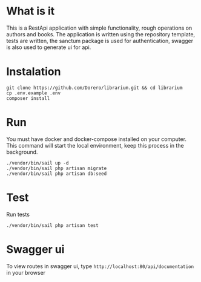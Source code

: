 # What is it

This is a RestApi application with simple functionality, rough operations on
authors and books. The application is written using the repository template,
tests are written, the sanctum package is used for authentication, swagger is
also used to generate ui for api.

# Instalation

```
git clone https://github.com/Dorero/librarium.git && cd librarium 
cp .env.example .env
composer install
```

# Run

You must have docker and docker-compose installed on your computer. This command
will start the local environment, keep this process in the background.

```
./vendor/bin/sail up -d
./vendor/bin/sail php artisan migrate
./vendor/bin/sail php artisan db:seed
```

# Test

Run tests

```
./vendor/bin/sail php artisan test
```

# Swagger ui

To view routes in swagger ui, type `http://localhost:80/api/documentation` in
your browser
